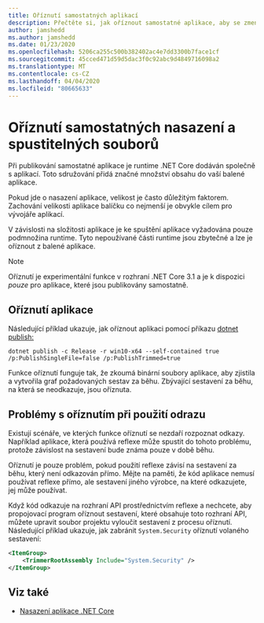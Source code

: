 ```yaml
---
title: Oříznutí samostatných aplikací
description: Přečtěte si, jak oříznout samostatné aplikace, aby se zmenšila jejich velikost. .NET Core sdružuje runtime s aplikací, která je publikována samostatně a obecně obsahuje více runtime pak je nezbytné.
author: jamshedd
ms.author: jamshedd
ms.date: 01/23/2020
ms.openlocfilehash: 5206ca255c500b382402ac4e7dd3300b7face1cf
ms.sourcegitcommit: 45cced471d59d5dac3f0c92abc9d4849716098a2
ms.translationtype: MT
ms.contentlocale: cs-CZ
ms.lasthandoff: 04/04/2020
ms.locfileid: "80665633"
---
```

# <a name="trim-self-contained-deployments-and-executables"></a>Oříznutí samostatných nasazení a spustitelných souborů

Při publikování samostatné aplikace je runtime .NET Core dodáván společně s aplikací. Toto sdružování přidá značné množství obsahu do vaší balené aplikace.

Pokud jde o nasazení aplikace, velikost je často důležitým faktorem. Zachování velikosti aplikace balíčku co nejmenší je obvykle cílem pro vývojáře aplikací.

V závislosti na složitosti aplikace je ke spuštění aplikace vyžadována pouze podmnožina runtime. Tyto nepoužívané části runtime jsou zbytečné a lze je oříznout z balené aplikace.

> [!NOTE]
> Oříznutí je experimentální funkce v rozhraní .NET Core 3.1 a je k dispozici _pouze_ pro aplikace, které jsou publikovány samostatně.

## <a name="trim-your-application"></a>Oříznutí aplikace

Následující příklad ukazuje, jak oříznout aplikaci pomocí příkazu [dotnet publish:](../tools/dotnet-publish.md)

```dotnetcli
dotnet publish -c Release -r win10-x64 --self-contained true /p:PublishSingleFile=false /p:PublishTrimmed=true
```

Funkce oříznutí funguje tak, že zkoumá binární soubory aplikace, aby zjistila a vytvořila graf požadovaných sestav za běhu. Zbývající sestavení za běhu, na která se neodkazuje, jsou oříznuta.

## <a name="trimming-issues-when-using-reflection"></a>Problémy s oříznutím při použití odrazu

Existují scénáře, ve kterých funkce oříznutí se nezdaří rozpoznat odkazy. Například aplikace, která používá reflexe může spustit do tohoto problému, protože závislost na sestavení bude známa pouze v době běhu.

Oříznutí je pouze problém, pokud použití reflexe závisí na sestavení za běhu, který není odkazován přímo. Mějte na paměti, že kód aplikace nemusí používat reflexe přímo, ale sestavení jiného výrobce, na které odkazujete, jej může používat.

Když kód odkazuje na rozhraní API prostřednictvím reflexe a nechcete, aby propojovací program oříznout sestavení, které obsahuje toto rozhraní API, můžete upravit soubor projektu vyloučit sestavení z procesu oříznutí. Následující příklad ukazuje, jak zabránit `System.Security` oříznutí volaného sestavení:

```xml
<ItemGroup>
    <TrimmerRootAssembly Include="System.Security" />
</ItemGroup>
```

## <a name="see-also"></a>Viz také

- [Nasazení aplikace .NET Core](index.md)
